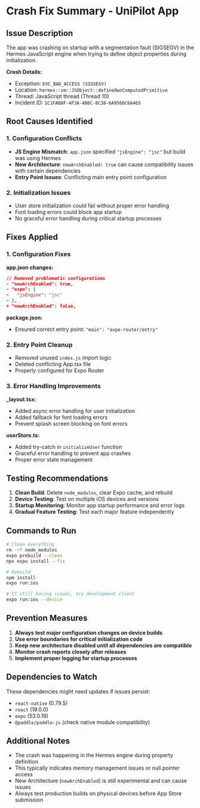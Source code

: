 # Crash Fix Summary - UniPilot App

## Issue Description
The app was crashing on startup with a segmentation fault (SIGSEGV) in the Hermes JavaScript engine when trying to define object properties during initialization.

**Crash Details:**
- Exception: `EXC_BAD_ACCESS (SIGSEGV)` 
- Location: `hermes::vm::JSObject::defineOwnComputedPrimitive`
- Thread: JavaScript thread (Thread 10)
- Incident ID: `1C1FAB8F-4F3A-486C-8C38-6A9566C6A465`

## Root Causes Identified

### 1. Configuration Conflicts
- **JS Engine Mismatch**: `app.json` specified `"jsEngine": "jsc"` but build was using Hermes
- **New Architecture**: `newArchEnabled: true` can cause compatibility issues with certain dependencies
- **Entry Point Issues**: Conflicting main entry point configuration

### 2. Initialization Issues
- User store initialization could fail without proper error handling
- Font loading errors could block app startup
- No graceful error handling during critical startup processes

## Fixes Applied

### 1. Configuration Fixes

**app.json changes:**
```json
// Removed problematic configurations
- "newArchEnabled": true,
- "expo": {
-   "jsEngine": "jsc"
- },
+ "newArchEnabled": false,
```

**package.json:**
- Ensured correct entry point: `"main": "expo-router/entry"`

### 2. Entry Point Cleanup
- Removed unused `index.js` import logic
- Deleted conflicting App.tsx file
- Properly configured for Expo Router

### 3. Error Handling Improvements

**_layout.tsx:**
- Added async error handling for user initialization
- Added fallback for font loading errors
- Prevent splash screen blocking on font errors

**userStore.ts:**
- Added try-catch in `initializeUser` function
- Graceful error handling to prevent app crashes
- Proper error state management

## Testing Recommendations

1. **Clean Build**: Delete `node_modules`, clear Expo cache, and rebuild
2. **Device Testing**: Test on multiple iOS devices and versions
3. **Startup Monitoring**: Monitor app startup performance and error logs
4. **Gradual Feature Testing**: Test each major feature independently

## Commands to Run

```bash
# Clean everything
rm -rf node_modules
expo prebuild --clean
npx expo install --fix

# Rebuild
npm install
expo run:ios

# If still having issues, try development client
expo run:ios --device
```

## Prevention Measures

1. **Always test major configuration changes on device builds**
2. **Use error boundaries for critical initialization code**
3. **Keep new architecture disabled until all dependencies are compatible**
4. **Monitor crash reports closely after releases**
5. **Implement proper logging for startup processes**

## Dependencies to Watch

These dependencies might need updates if issues persist:
- `react-native` (0.79.5)
- `react` (19.0.0) 
- `expo` (53.0.19)
- `@paddle/paddle-js` (check native module compatibility)

## Additional Notes

- The crash was happening in the Hermes engine during property definition
- This typically indicates memory management issues or null pointer access
- New Architecture (`newArchEnabled`) is still experimental and can cause issues
- Always test production builds on physical devices before App Store submission